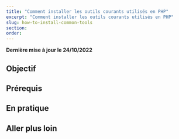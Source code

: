 ```yaml
---
title: "Comment installer les outils courants utilisés en PHP"
excerpt: "Comment installer les outils courants utilisés en PHP"
slug: how-to-install-common-tools
section: 
order: 
---
```


**Dernière mise à jour le 24/10/2022**

## Objectif

## Prérequis

## En pratique

## Aller plus loin
